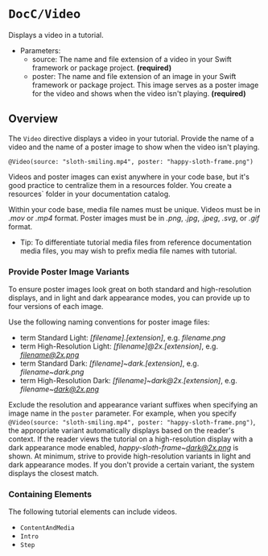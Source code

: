 # ``DocC/Video``

Displays a video in a tutorial.

- Parameters:
    - source: The name and file extension of a video in your Swift framework or package project. **(required)**
    - poster: The name and file extension of an image in your Swift framework or package project. This image serves as a poster image for the video and shows when the video isn't playing. **(required)**


## Overview

The `Video` directive displays a video in your tutorial. Provide the name of a video and the name of a poster image to show when the video isn't playing.

```
@Video(source: "sloth-smiling.mp4", poster: "happy-sloth-frame.png")
````

Videos and poster images can exist anywhere in your code base, but it's good practice to centralize them in a resources folder. You create a resources` folder in your documentation catalog.

Within your code base, media file names must be unique. Videos must be in *.mov* or *.mp4* format. Poster images must be in *.png*, *.jpg*, *.jpeg*, *.svg*, or *.gif* format.

- Tip: To differentiate tutorial media files from reference documentation media files, you may wish to prefix media file names with tutorial\.

### Provide Poster Image Variants

To ensure poster images look great on both standard and high-resolution displays, and in light and dark appearance modes, you can provide up to four versions of each image.

Use the following naming conventions for poster image files:

- term Standard Light: *[filename].[extension]*, e.g. *filename.png*
- term High-Resolution Light: *[filename]@2x.[extension]*, e.g. *filename@2x.png*
- term Standard Dark: *[filename]~dark.[extension]*, e.g. *filename~dark.png*
- term High-Resolution Dark: *[filename]~dark@2x.[extension]*, e.g. *filename~dark@2x.png*

Exclude the resolution and appearance variant suffixes when specifying an image name in the `poster` parameter. For example, when you specify `@Video(source: "sloth-smiling.mp4", poster: "happy-sloth-frame.png")`, the appropriate variant automatically displays based on the reader's context. If the reader views the tutorial on a high-resolution display with a dark appearance mode enabled, *happy-sloth-frame~dark@2x.png* is shown. At minimum, strive to provide high-resolution variants in light and dark appearance modes. If you don't provide a certain variant, the system displays the closest match.

### Containing Elements

The following tutorial elements can include videos.

* ``ContentAndMedia``
* ``Intro``
* ``Step``

<!-- Copyright (c) 2021 Apple Inc and the Swift Project authors. All Rights Reserved. -->
